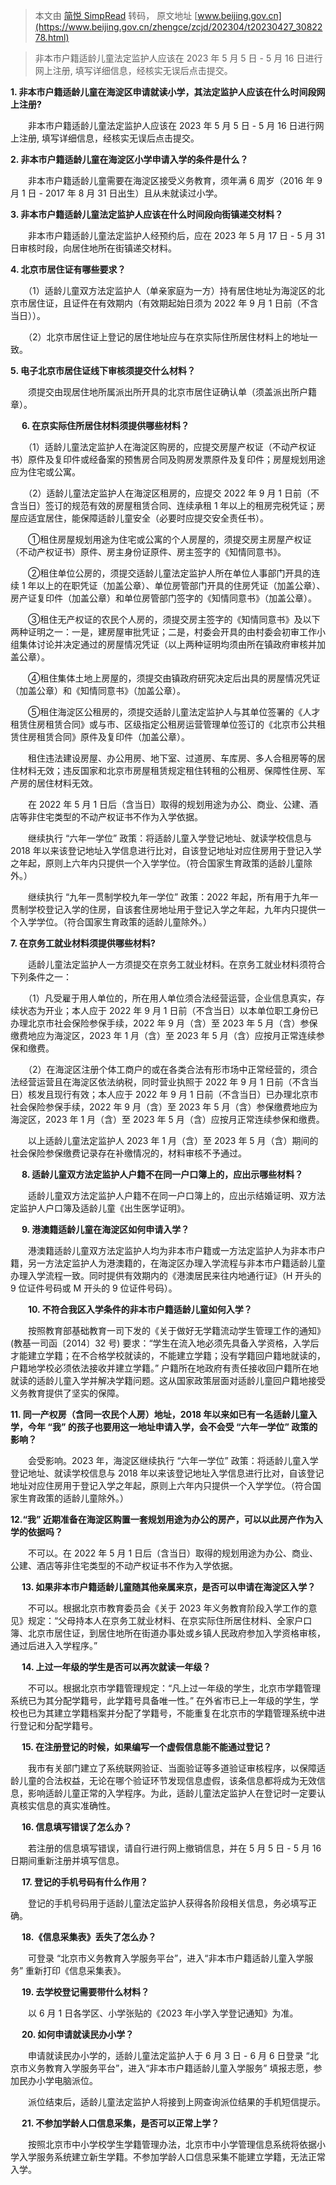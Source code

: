 > 本文由 [简悦 SimpRead](http://ksria.com/simpread/) 转码， 原文地址 [www.beijing.gov.cn](https://www.beijing.gov.cn/zhengce/zcjd/202304/t20230427_3082278.html)

> 非本市户籍适龄儿童法定监护人应该在 2023 年 5 月 5 日 - 5 月 16 日进行网上注册, 填写详细信息，经核实无误后点击提交。

 **1. 非本市户籍适龄儿童在海淀区申请就读小学，其法定监护人应该在什么时间段网上注册?**

　　非本市户籍适龄儿童法定监护人应该在 2023 年 5 月 5 日 - 5 月 16 日进行网上注册, 填写详细信息，经核实无误后点击提交。

 **2. 非本市户籍适龄儿童在海淀区小学申请入学的条件是什么？**

　　非本市户籍适龄儿童需要在海淀区接受义务教育，须年满 6 周岁（2016 年 9 月 1 日 - 2017 年 8 月 31 日出生）且从未就读过小学。

 **3. 非本市户籍适龄儿童法定监护人应该在什么时间段向街镇递交材料？**

　　非本市户籍适龄儿童法定监护人经预约后，应在 2023 年 5 月 17 日 - 5 月 31 日审核时段，向居住地所在街镇递交材料。

 **4. 北京市居住证有哪些要求？**

　　（1）适龄儿童双方法定监护人（单亲家庭为一方）持有居住地址为海淀区的北京市居住证，且证件在有效期内（有效期起始日须为 2022 年 9 月 1 日前（不含当日））。

　　（2）北京市居住证上登记的居住地址应与在京实际住所居住材料上的地址一致。

 **5. 电子北京市居住证线下审核须提交什么材料？**

　　须提交由现居住地所属派出所开具的北京市居住证确认单（须盖派出所户籍章）。

　 **6. 在京实际住所居住材料须提供哪些材料？**

　　（1）适龄儿童法定监护人在海淀区购房的，应提交房屋产权证（不动产权证书）原件及复印件或经备案的预售房合同及购房发票原件及复印件；房屋规划用途应为住宅或公寓。

　　（2）适龄儿童法定监护人在海淀区租房的，应提交 2022 年 9 月 1 日前（不含当日）签订的规范有效的房屋租赁合同、连续承租 1 年以上的租房完税凭证；房屋应适宜居住，能保障适龄儿童安全（必要时应提交安全责任书）。

　　①租住房屋规划用途为住宅或公寓的个人房屋的，须提交房主房屋产权证（不动产权证书）原件、房主身份证原件、房主签字的《知情同意书》。

　　②租住单位公房的，须提交适龄儿童法定监护人所在单位人事部门开具的连续 1 年以上的在职凭证（加盖公章）、单位房管部门开具的住房凭证（加盖公章）、房产证复印件（加盖公章）和单位房管部门签字的《知情同意书》（加盖公章）。

　　③租住无产权证的农民个人房的，须提交房主签字的《知情同意书》及以下两种证明之一：一是，建房屋审批凭证；二是，村委会开具的由村委会初审工作小组集体讨论并决定通过的房屋情况凭证（以上两种证明均须由所在镇政府审核并加盖公章）。

　　④租住集体土地上房屋的，须提交由镇政府研究决定后出具的房屋情况凭证（加盖公章）和《知情同意书》（加盖公章）。

　　⑤租住海淀区公租房的，须提交适龄儿童法定监护人与其单位签署的《人才租赁住房租赁合同》或与市、区级指定公租房运营管理单位签订的《北京市公共租赁住房租赁合同》原件及复印件（加盖公章）。

　　租住违法建设房屋、办公用房、地下室、过道房、车库房、多人合租房等的居住材料无效；违反国家和北京市房屋租赁规定租住转租的公租房、保障性住房、军产房的居住材料无效。

　　在 2022 年 5 月 1 日后（含当日）取得的规划用途为办公、商业、公建、酒店等非住宅类型的不动产权证书不作为入学依据。

　　继续执行 “六年一学位” 政策：将适龄儿童入学登记地址、就读学校信息与 2018 年以来该登记地址入学信息进行比对，自该登记地址对应住房用于登记入学之年起，原则上六年内只提供一个入学学位。（符合国家生育政策的适龄儿童除外。）

　　继续执行 “九年一贯制学校九年一学位” 政策：2022 年起，所有用于九年一贯制学校登记入学的住房，自该套住房地址用于登记入学之年起，九年内只提供一个入学学位。（符合国家生育政策的适龄儿童除外。）

 **7. 在京务工就业材料须提供哪些材料?**

　　适龄儿童法定监护人一方须提交在京务工就业材料。在京务工就业材料须符合下列条件之一：

　　（1）凡受雇于用人单位的，所在用人单位须合法经营运营，企业信息真实，存续状态为开业；本人应于 2022 年 9 月 1 日前（不含当日）以本单位职工身份已办理北京市社会保险参保手续，2022 年 9 月（含）至 2023 年 5 月（含）参保缴费地应为海淀区，2023 年 1 月（含）至 2023 年 5 月（含）应按月正常连续参保和缴费。

　　（2）在海淀区注册个体工商户的或在各类合法有形市场中正常经营的，须合法经营运营且在海淀区依法纳税，同时营业执照于 2022 年 9 月 1 日前（不含当日）核发且现行有效；本人应于 2022 年 9 月 1 日前（不含当日）已办理北京市社会保险参保手续，2022 年 9 月（含）至 2023 年 5 月（含）参保缴费地应为海淀区，2023 年 1 月（含）至 2023 年 5 月（含）应按月正常连续参保和缴费。

　　以上适龄儿童法定监护人 2023 年 1 月（含）至 2023 年 5 月（含）期间的社会保险参保缴费记录存在补缴情况的，材料审核不予通过。

　 **8. 适龄儿童双方法定监护人户籍不在同一户口簿上的，应出示哪些材料？**

　　适龄儿童双方法定监护人户籍不在同一户口簿上的，应出示结婚证明、双方法定监护人户口簿及适龄儿童《出生医学证明》。

　 **9. 港澳籍适龄儿童在海淀区如何申请入学？**

　　港澳籍适龄儿童双方法定监护人均为非本市户籍或一方法定监护人为非本市户籍，另一方法定监护人为港澳籍的，在海淀区办理入学流程与非本市户籍适龄儿童办理入学流程一致。同时提供有效期内的《港澳居民来往内地通行证》（H 开头的 9 位证件号码或 M 开头的 9 位证件号码）。

　　**10. 不符合我区入学条件的非本市户籍适龄儿童如何入学？**

　　按照教育部基础教育一司下发的《关于做好无学籍流动学生管理工作的通知》(教基一司函〔2014〕32 号) 要求：“学生在流入地必须先具备入学资格，入学后才能建立学籍；在不合格学校就读的，不能建立学籍；没有学籍回户籍地就读的，户籍地学校必须依法接收并建立学籍。” 户籍所在地政府有责任接收回户籍所在地就读的适龄儿童入学并解决学籍问题。这从国家政策层面对适龄儿童回户籍地接受义务教育提供了坚实的保障。

 **11. 同一产权房（含同一农民个人房）地址，2018 年以来如已有一名适龄儿童入学，今年 “我” 的孩子也要用这一地址申请入学，会不会受 “六年一学位” 政策的影响？**

　　会受影响。2023 年，海淀区继续执行 “六年一学位” 政策：将适龄儿童入学登记地址、就读学校信息与 2018 年以来该登记地址入学信息进行比对，自该登记地址对应住房用于登记入学之年起，原则上六年内只提供一个入学学位。（符合国家生育政策的适龄儿童除外。）

 **12.“我” 近期准备在海淀区购置一套规划用途为办公的房产，可以以此房产作为入学的依据吗？**

　　不可以。在 2022 年 5 月 1 日后（含当日）取得的规划用途为办公、商业、公建、酒店等非住宅类型的不动产权证书不作为入学依据。

　 **13. 如果非本市户籍适龄儿童随其他亲属来京，是否可以申请在海淀区入学？**

　　不可以。根据北京市教育委员会《关于 2023 年义务教育阶段入学工作的意见》规定：“父母持本人在京务工就业材料、在京实际住所居住材料、全家户口簿、北京市居住证，到居住地所在街道办事处或乡镇人民政府参加入学资格审核，通过后进入入学程序。”

　 **14. 上过一年级的学生是否可以再次就读一年级？**

　　不可以。根据北京市学籍管理规定：“凡上过一年级的学生，北京市学籍管理系统已为其分配学籍号，此学籍号具备唯一性。” 在外省市已上一年级的学生，学校也已为其建立学籍档案并分配了学籍号，不能重复在北京市的学籍管理系统中进行登记和分配学籍号。

　 **15. 在注册登记的时候，如果编写一个虚假信息能不能通过登记？**

　　我市有关部门建立了系统联网验证、当面验证等多道验证审核程序，以保障适龄儿童的合法权益，无论在哪个验证环节发现信息虚假，该条信息都将成为无效信息，影响适龄儿童正常的入学程序。为此，适龄儿童法定监护人在登记时一定要认真核实信息的真实准确性。

　 **16. 信息填写错误了怎么办？**

　　若注册的信息填写错误，请自行进行网上撤销信息，并在 5 月 5 日 - 5 月 16 日期间重新注册并填写信息。

　 **17. 登记的手机号码有什么作用？**

　　登记的手机号码用于适龄儿童法定监护人获得各阶段相关信息，务必填写正确。

　 **18.《信息采集表》丢失了怎么办？**

　　可登录 “北京市义务教育入学服务平台”，进入“非本市户籍适龄儿童入学服务” 重新打印《信息采集表》。

　 **19. 去学校登记需要带什么材料？**

　　以 6 月 1 日各学区、小学张贴的《2023 年小学入学登记通知》为准。

　 **20. 如何申请就读民办小学？**

　　申请就读民办小学的，适龄儿童法定监护人于 6 月 3 日 - 6 月 6 日登录 “北京市义务教育入学服务平台”，进入“非本市户籍适龄儿童入学服务” 填报志愿，参加民办小学电脑派位。

　　派位结束后，适龄儿童法定监护人将接到上网查询派位结果的手机短信提示。

　 **21. 不参加学龄人口信息采集，是否可以正常上学？**

　　按照北京市中小学校学生学籍管理办法，北京市中小学管理信息系统将依据小学入学服务系统建立新生学籍。不参加学龄人口信息采集不能建立学籍，无法正常入学。